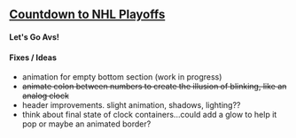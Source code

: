 <a href="https://soundwanders.github.io/countdown/"><h2>Countdown to NHL Playoffs</h2></a>
#### Let's Go Avs!

#### Fixes / Ideas
- animation for empty bottom section (work in progress)
- ~~animate colon between numbers to create the illusion of blinking, like an analog clock~~
- header improvements. slight animation, shadows, lighting??
- think about final state of clock containers...could add a glow to help it pop or maybe an animated border?
